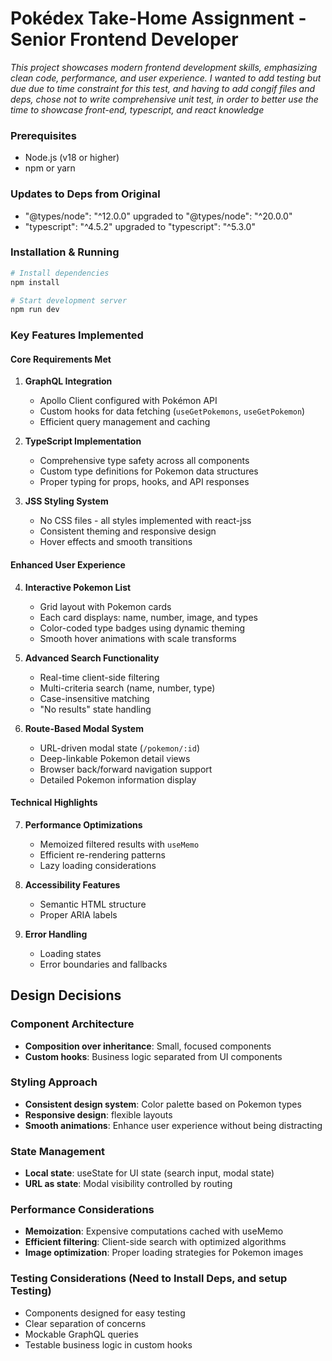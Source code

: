 # Pokédex Take-Home Assignment - Senior Frontend Developer

_This project showcases modern frontend development skills, emphasizing clean code, performance, and user experience. I wanted to add testing but due due to time constraint for this test, and having to add congif files and deps, chose not to write comprehensive unit test, in order to better use the time to showcase front-end, typescript, and react knowledge_

### Prerequisites

- Node.js (v18 or higher)
- npm or yarn

### Updates to Deps from Original

- "@types/node": "^12.0.0" upgraded to "@types/node": "^20.0.0"
- "typescript": "^4.5.2" upgraded to "typescript": "^5.3.0"

### Installation & Running

```bash
# Install dependencies
npm install

# Start development server
npm run dev
```

### Key Features Implemented

#### Core Requirements Met

1. **GraphQL Integration**

   - Apollo Client configured with Pokémon API
   - Custom hooks for data fetching (`useGetPokemons`, `useGetPokemon`)
   - Efficient query management and caching

2. **TypeScript Implementation**

   - Comprehensive type safety across all components
   - Custom type definitions for Pokemon data structures
   - Proper typing for props, hooks, and API responses

3. **JSS Styling System**
   - No CSS files - all styles implemented with react-jss
   - Consistent theming and responsive design
   - Hover effects and smooth transitions

#### Enhanced User Experience

4. **Interactive Pokemon List**

   - Grid layout with Pokemon cards
   - Each card displays: name, number, image, and types
   - Color-coded type badges using dynamic theming
   - Smooth hover animations with scale transforms

5. **Advanced Search Functionality**

   - Real-time client-side filtering
   - Multi-criteria search (name, number, type)
   - Case-insensitive matching
   - "No results" state handling

6. **Route-Based Modal System**
   - URL-driven modal state (`/pokemon/:id`)
   - Deep-linkable Pokemon detail views
   - Browser back/forward navigation support
   - Detailed Pokemon information display

#### Technical Highlights

7. **Performance Optimizations**

   - Memoized filtered results with `useMemo`
   - Efficient re-rendering patterns
   - Lazy loading considerations

8. **Accessibility Features**

   - Semantic HTML structure
   - Proper ARIA labels

9. **Error Handling**
   - Loading states
   - Error boundaries and fallbacks

## Design Decisions

### Component Architecture

- **Composition over inheritance**: Small, focused components
- **Custom hooks**: Business logic separated from UI components

### Styling Approach

- **Consistent design system**: Color palette based on Pokemon types
- **Responsive design**: flexible layouts
- **Smooth animations**: Enhance user experience without being distracting

### State Management

- **Local state**: useState for UI state (search input, modal state)
- **URL as state**: Modal visibility controlled by routing

### Performance Considerations

- **Memoization**: Expensive computations cached with useMemo
- **Efficient filtering**: Client-side search with optimized algorithms
- **Image optimization**: Proper loading strategies for Pokemon images

### Testing Considerations (Need to Install Deps, and setup Testing)

- Components designed for easy testing
- Clear separation of concerns
- Mockable GraphQL queries
- Testable business logic in custom hooks
